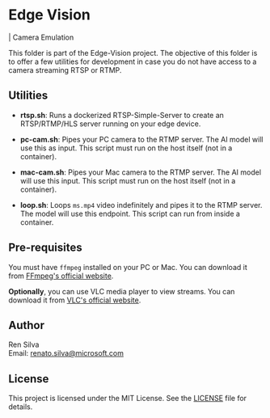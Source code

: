 # Edge Vision
| Camera Emulation

This folder is part of the Edge-Vision project. The objective of this folder is to offer a few utilities for development in case you do not have access to a camera streaming RTSP or RTMP.

## Utilities

- **rtsp.sh**: Runs a dockerized RTSP-Simple-Server to create an RTSP/RTMP/HLS server running on your edge device.

- **pc-cam.sh**: Pipes your PC camera to the RTMP server. The AI model will use this as input. This script must run on the host itself (not in a container).
- **mac-cam.sh**: Pipes your Mac camera to the RTMP server. The AI model will use this input. This script must run on the host itself (not in a container).
- **loop.sh**: Loops `ms.mp4` video indefinitely and pipes it to the RTMP server. The model will use this endpoint. This script can run from inside a container.

## Pre-requisites

You must have `ffmpeg` installed on your PC or Mac. You can download it from [FFmpeg's official website](https://ffmpeg.org/download.html).

**Optionally**, you can use VLC media player to view streams. You can download it from [VLC's official website](https://www.videolan.org/vlc/).

## Author

Ren Silva  
Email: renato.silva@microsoft.com

## License
This project is licensed under the MIT License. See the [LICENSE](../../LICENSE) file for details.